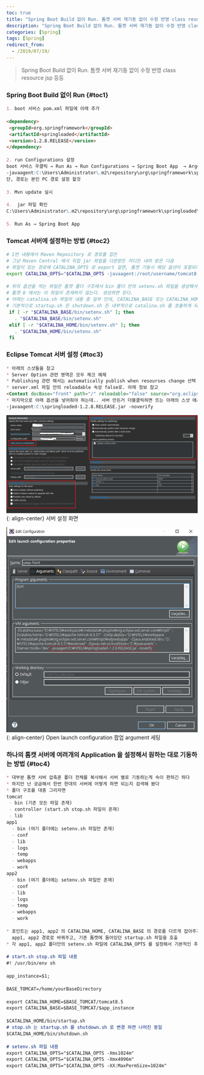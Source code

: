 ```yaml
---
toc: true
title: "Spring Boot Build 없이 Run. 톰캣 서버 재기동 없이 수정 반영 class resource jsp 등등"
description: "Spring Boot Build 없이 Run. 톰캣 서버 재기동 없이 수정 반영 class resource jsp 등등"
categories: [Spring]
tags: [Spring]
redirect_from:
  - /2019/07/19/
---
```


> Spring Boot Build 없이 Run. 톰캣 서버 재기동 없이 수정 반영 class resource jsp 등등

### Spring Boot Build 없이 Run {#toc1}

```md
1. boot 서비스 pom.xml 파일에 아래 추가

<dependency>
 <groupId>org.springframework</groupId>
 <artifactId>springloaded</artifactId>
 <version>1.2.8.RELEASE</version>
</dependency>

2. run Configurations 설정
boot 서비스 우클릭 → Run As → Run Configurations → Spring Boot App  → Arguments → VM arguments 에디터 창에서 아래 설정 작성
-javaagent:C:\Users\Administrator\.m2\repository\org\springframework\springloaded\1.2.8.RELEASE\springloaded-1.2.8.RELEASE.jar -noverify
단, 경로는 본인 PC 경로 설정 할것

3. Mvn update 실시

4.  jar 파일 확인
C:\Users\Administrator\.m2\repository\org\springframework\springloaded\1.2.8.RELEASE\ 내에 springloaded-1.2.8.RELEASE.jar 확인

5. Run As → Spring Boot App
```

### Tomcat 서버에 설정하는 방법 {#toc2}

```bash
# 1번 내용에서 Maven Repository 로 경로를 잡든
# 그냥 Maven Central 에서 직접 jar 파일을 다운받든 어디든 내려 받은 다음
# 파일이 있는 경로에 CATALINA_OPTS 로 export 걸면, 톰캣 기동시 해당 옵션이 포함되어 서버가 기동 된다.
export CATALINA_OPTS="$CATALINA_OPTS -javaagent:/root/username/tomcat8.5/springloaded-1.2.8.RELEASE.jar -noverify"

# 위의 옵션을 적는 파일은 톰캣 폴더 구조에서 bin 폴더 안의 setenv.sh 파일을 생성해서 적는다
# 톰캣 8 에서는 이 파일이 존재하지 않는다. 생성하면 된다.
# 아래는 catalina.sh 파일의 내용 중 일부 인데, CATALINA_BASE 또는 CATALINA_HOME 으로 잡힌 경로 안에서 bin/setenv.sh 파일이 존재하면 해당 파일을 실행해 준다.
# 기본적으로 startup.sh 든 shutdown.sh 든 내부적으로 catalina.sh 를 호출하게 되어 있다. Ex) catalina.sh start or catalina.sh stop
 if [ -r "$CATALINA_BASE/bin/setenv.sh" ]; then
   . "$CATALINA_BASE/bin/setenv.sh"
 elif [ -r "$CATALINA_HOME/bin/setenv.sh" ]; then
   . "$CATALINA_HOME/bin/setenv.sh"
 fi
```

### Eclipse Tomcat 서버 설정 {#toc3}

```md
* 아래의 스샷들을 참고
* Server Option 관련 영역은 모두 체크 해제
* Publishing 관련 해서는 automatically publish when resourses change 선택
* server.xml 파일 안의 reloadable 속성 false로. 아래 정보 참고
<Context docBase="front" path="/" reloadable="false" source="org.eclipse.jst.jee.server:front"/>
* 마지막으로 아래 옵션을 넣어줘야 하는데.. 서버 만든거 더블클릭하면 뜨는 아래의 스샷 에서 Open launch configuration 클릭후 argument 탭 안의 VM argument 안에 아래의 명령어 입력. -D 옵션을 빼고 있는 그대로 붙여주면 됨. 경로는 알아서 다운받은 경로로 바꿔주기
-javaagent:C:\springloaded-1.2.8.RELEASE.jar -noverify 
```

![eclipse톰캣](/assets/images/screen/eclipse-tomcat01.png){: align-center}
서버 설정 화면

![eclipse톰캣](/assets/images/screen/eclipse-tomcat02.png){: align-center}
Open launch configuration 팝업 argument 세팅

### 하나의 톰캣 서버에 여려개의 Application 을 설정해서 원하는 대로 기동하는 방법 {#toc4}

```md
* 대부분 톰캣 서버 압축푼 폴더 전체를 복사해서 서버 별로 기동하는게 속이 편하긴 하다
* 하지만 난 궁금해서 한번 한대의 서버에 어떻게 하면 되는지 검색해 봤다
* 폴더 구조를 대충 그리자면
tomcat
 - bin (기존 모든 파일 존재)
 - controller (start.sh stop.sh 파일이 존재)
 - lib
app1
  - bin (여기 폴더에는 setenv.sh 파일만 존재)
  - conf
  - lib
  - logs
  - temp
  - webapps
  - work
app2
  - bin (여기 폴더에는 setenv.sh 파일만 존재)
  - conf
  - lib
  - logs
  - temp
  - webapps
  - work

* 포인트는 app1, app2 의 CATALINA_HOME, CATALINA_BASE 의 경로를 다르게 잡아주기 위해 파라미터를 받아서 
  app1, app2 경로로 바꿔주고, 기존 톰캣에 들어있던 startup.sh 파일을 호출
* 각 app1, app2 폴더안의 setenv.sh 파일에 CATALINA_OPTS 를 설정해서 기본적인 추가 옵션 처리

# start.sh stop.sh 파일 내용
#! /usr/bin/env sh

app_instance=$1;

BASE_TOMCAT=/home/yourBaseDirectory

export CATALINA_HOME=$BASE_TOMCAT/tomcat8.5
export CATALINA_BASE=$BASE_TOMCAT/$app_instance

$CATALINA_HOME/bin/startup.sh
# stop.sh 는 startup.sh 를 shutdown.sh 로 변경 하면 나머진 동일
$CATALINA_HOME/bin/shutdown.sh

# setenv.sh 파일 내용
export CATALINA_OPTS="$CATALINA_OPTS -Xms1024m"
export CATALINA_OPTS="$CATALINA_OPTS -Xmx4096m"
export CATALINA_OPTS="$CATALINA_OPTS -XX:MaxPermSize=1024m"
```

[^1]: This is a footnote.

[kramdown]: https://kramdown.gettalong.org/
[My Blog]: https://marindie.github.io
